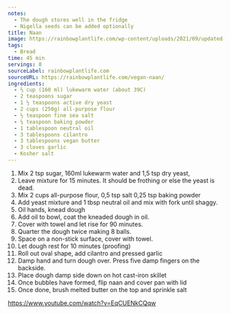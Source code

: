 ```yaml
---
notes:
  - The dough stores well in the fridge
  - Nigella seeds can be added optionally
title: Naan
image: https://rainbowplantlife.com/wp-content/uploads/2021/09/updated-naan-photo-for-cover-image-1-of-1-1.jpg
tags:
  - Bread
time: 45 min
servings: 8
sourceLabel: rainbowplantlife.com
sourceURL: https://rainbowplantlife.com/vegan-naan/
ingredients:
  - ⅔ cup (160 ml) lukewarm water (about 39C)
  - 2 teaspoons sugar
  - 1 ½ teaspoons active dry yeast
  - 2 cups (250g) all-purpose flour
  - ½ teaspoon fine sea salt
  - ¼ teaspoon baking powder
  - 1 tablespoon neutral oil
  - 3 tablespoons cilantro
  - 3 tablespoons vegan butter
  - 3 cloves garlic
  - Kosher salt
---
```

1. Mix 2 tsp sugar, 160ml lukewarm water and 1,5 tsp dry yeast, 
2. Leave mixture for 15 minutes. It should be frothing or else the yeast is dead.
3. Mix 2 cups all-purpose flour, 0,5 tsp salt 0,25 tsp baking powder
4. Add yeast mixture and 1 tbsp neutral oil and mix with fork until shaggy.
5. Oil hands, knead dough
6. Add oil to bowl, coat the kneaded dough in oil.
7. Cover with towel and let rise for 90 minutes.
8. Quarter the dough twice making 8 balls.
9. Space on a non-stick surface, cover with towel.
10. Let dough rest for 10 minutes (proofing)
11. Roll out oval shape, add cilantro and pressed garlic
12. Damp hand and turn dough over. Press five damp fingers on the backside.
13. Place dough damp side down on hot cast-iron skillet
14. Once bubbles have formed, flip naan and cover pan with lid
15. Once done, brush melted butter on the top and sprinkle salt

<https://www.youtube.com/watch?v=EqCUENkCQqw>